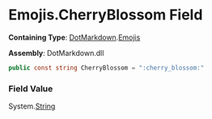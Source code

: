 # Emojis\.CherryBlossom Field

**Containing Type**: [DotMarkdown](../../README.md)\.[Emojis](../README.md)

**Assembly**: DotMarkdown\.dll

```csharp
public const string CherryBlossom = ":cherry_blossom:"
```

### Field Value

System\.[String](https://docs.microsoft.com/en-us/dotnet/api/system.string)
